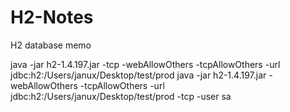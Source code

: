 # H2-Notes
H2 database memo


 java -jar h2-1.4.197.jar -tcp -webAllowOthers -tcpAllowOthers -url jdbc:h2:/Users/janux/Desktop/test/prod
 java -jar h2-1.4.197.jar -webAllowOthers -tcpAllowOthers -url jdbc:h2:/Users/janux/Desktop/test/prod -tcp -user sa
